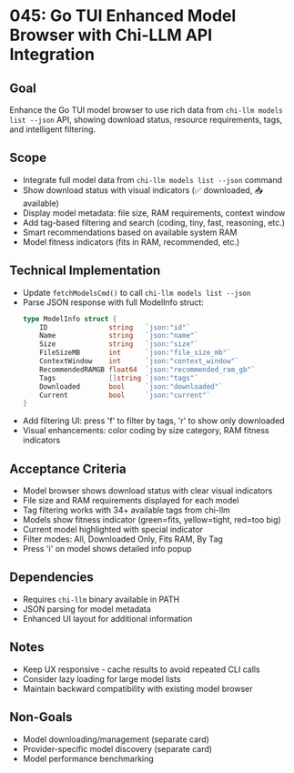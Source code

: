 # 045: Go TUI Enhanced Model Browser with Chi-LLM API Integration

## Goal
Enhance the Go TUI model browser to use rich data from `chi-llm models list --json` API, showing download status, resource requirements, tags, and intelligent filtering.

## Scope
- Integrate full model data from `chi-llm models list --json` command
- Show download status with visual indicators (✅ downloaded, 📥 available)  
- Display model metadata: file size, RAM requirements, context window
- Add tag-based filtering and search (coding, tiny, fast, reasoning, etc.)
- Smart recommendations based on available system RAM
- Model fitness indicators (fits in RAM, recommended, etc.)

## Technical Implementation
- Update `fetchModelsCmd()` to call `chi-llm models list --json`
- Parse JSON response with full ModelInfo struct:
  ```go
  type ModelInfo struct {
      ID               string   `json:"id"`
      Name             string   `json:"name"`
      Size             string   `json:"size"`
      FileSizeMB       int      `json:"file_size_mb"`
      ContextWindow    int      `json:"context_window"`
      RecommendedRAMGB float64  `json:"recommended_ram_gb"`
      Tags             []string `json:"tags"`
      Downloaded       bool     `json:"downloaded"`
      Current          bool     `json:"current"`
  }
  ```
- Add filtering UI: press 'f' to filter by tags, 'r' to show only downloaded
- Visual enhancements: color coding by size category, RAM fitness indicators

## Acceptance Criteria
- Model browser shows download status with clear visual indicators
- File size and RAM requirements displayed for each model
- Tag filtering works with 34+ available tags from chi-llm
- Models show fitness indicator (green=fits, yellow=tight, red=too big)
- Current model highlighted with special indicator
- Filter modes: All, Downloaded Only, Fits RAM, By Tag
- Press 'i' on model shows detailed info popup

## Dependencies
- Requires `chi-llm` binary available in PATH
- JSON parsing for model metadata
- Enhanced UI layout for additional information

## Notes  
- Keep UX responsive - cache results to avoid repeated CLI calls
- Consider lazy loading for large model lists
- Maintain backward compatibility with existing model browser

## Non-Goals
- Model downloading/management (separate card)
- Provider-specific model discovery (separate card) 
- Model performance benchmarking